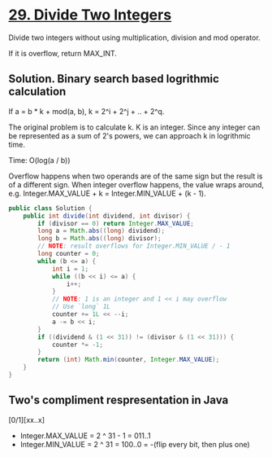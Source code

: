 # [29. Divide Two Integers](https://leetcode.com/problems/divide-two-integers/)

Divide two integers without using multiplication, division and mod operator.

If it is overflow, return MAX_INT.

## Solution. Binary search based logrithmic calculation

If a = b * k + mod(a, b), k = 2^i + 2^j + .. + 2^q.

The original problem is to calculate k. K is an integer. Since any integer can be represented as a sum of 2's powers, we can approach k in logrithmic time.

Time: O(log(a / b))

Overflow happens when two operands are of the same sign but the result is of a different sign. When integer overflow happens, the value wraps around, e.g. Integer.MAX_VALUE + k = Integer.MIN_VALUE + (k - 1).

```java
public class Solution {
    public int divide(int dividend, int divisor) {
		if (divisor == 0) return Integer.MAX_VALUE;
		long a = Math.abs((long) dividend);
		long b = Math.abs((long) divisor);
		// NOTE: result overflows for Integer.MIN_VALUE / - 1
		long counter = 0;
		while (b <= a) {
			int i = 1;
			while ((b << i) <= a) {
				i++;
			}
			// NOTE: 1 is an integer and 1 << i may overflow
			// Use `long` 1L
			counter += 1L << --i; 
			a -= b << i;
		}
		if ((dividend & (1 << 31)) != (divisor & (1 << 31))) {
			counter *= -1;
		}
		return (int) Math.min(counter, Integer.MAX_VALUE);
    }
}
```

## Two's compliment respresentation in Java

[0/1][xx..x]

- Integer.MAX_VALUE = 2 ^ 31 - 1 = 011..1
- Integer.MIN_VALUE = 2 ^ 31 = 100..0 = -(flip every bit, then plus one)
